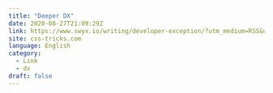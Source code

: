 ```yaml
---
title: "Deeper DX"
date: 2020-08-27T21:09:29Z
link: https://www.swyx.io/writing/developer-exception/?utm_medium=RSS&utm_source=news.12bit.vn
site: css-tricks.com
language: English
category:
  - Link
  - dx
draft: false
---
```

